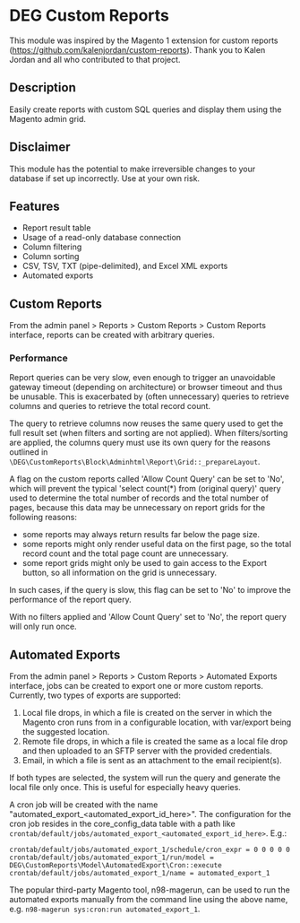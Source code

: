 # DEG Custom Reports

This module was inspired by the Magento 1 extension for custom reports (https://github.com/kalenjordan/custom-reports).
Thank you to Kalen Jordan and all who contributed to that project.

## Description

Easily create reports with custom SQL queries and display them using the Magento admin grid.

## Disclaimer
This module has the potential to make irreversible changes to your database if set up incorrectly.  Use at your own risk.

## Features
* Report result table
* Usage of a read-only database connection
* Column filtering
* Column sorting
* CSV, TSV, TXT (pipe-delimited), and Excel XML exports
* Automated exports

## Custom Reports

From the admin panel > Reports > Custom Reports > Custom Reports interface, reports can be created with arbitrary queries.

### Performance

Report queries can be very slow, even enough to trigger an unavoidable gateway timeout (depending on architecture) or browser timeout and thus be unusable. This is exacerbated by (often unnecessary) queries to retrieve columns and queries to retrieve the total record count.

The query to retrieve columns now reuses the same query used to get the full result set (when filters and sorting are not applied). When filters/sorting are applied, the columns query must use its own query for the reasons outlined in `\DEG\CustomReports\Block\Adminhtml\Report\Grid::_prepareLayout`.

A flag on the custom reports called 'Allow Count Query' can be set to 'No', which will prevent the typical 'select count(*) from (original query)' query used to determine the total number of records and the total number of pages, because this data may be unnecessary on report grids for the following reasons:
* some reports may always return results far below the page size.
* some reports might only render useful data on the first page, so the total record count and the total page count are unnecessary.
* some report grids might only be used to gain access to the Export button, so all information on the grid is unnecessary.

In such cases, if the query is slow, this flag can be set to 'No' to improve the performance of the report query.

With no filters applied and 'Allow Count Query' set to 'No', the report query will only run once.

## Automated Exports

From the admin panel > Reports > Custom Reports > Automated Exports interface, jobs can be created to export one or more custom reports. Currently, two types of exports are supported:
1. Local file drops, in which a file is created on the server in which the Magento cron runs from in a configurable location, with var/export being the suggested location.
2. Remote file drops, in which a file is created the same as a local file drop and then uploaded to an SFTP server with the provided credentials.
3. Email, in which a file is sent as an attachment to the email recipient(s).

If both types are selected, the system will run the query and generate the local file only once. This is useful for especially heavy queries.

A cron job will be created with the name "automated_export_<automated_export_id_here>". The configuration for the cron job resides in the core_config_data table with a path like `crontab/default/jobs/automated_export_<automated_export_id_here>`. E.g.:

```
crontab/default/jobs/automated_export_1/schedule/cron_expr = 0 0 0 0 0
crontab/default/jobs/automated_export_1/run/model = DEG\CustomReports\Model\AutomatedExport\Cron::execute
crontab/default/jobs/automated_export_1/name = automated_export_1
```

The popular third-party Magento tool, n98-magerun, can be used to run the automated exports manually from the command line using the above name, e.g. `n98-magerun sys:cron:run automated_export_1`.


